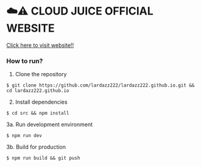 # ☁️⚠️ CLOUD JUICE OFFICIAL WEBSITE
[Click here to visit website!!](https://lardazz222.github.io/)
### How to run?

1. Clone the repository
```
$ git clone https://github.com/lardazz222/lardazz222.github.io.git && cd lardazz222.github.io
```

2. Install dependencies
```
$ cd src && npm install
```

3a. Run development environment
```
$ npm run dev
```

3b. Build for production
```
$ npm run build && git push
```
